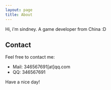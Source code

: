 ```yaml
---
layout: page
title: About
---
```


<p class="message">
  Hi, i'm sindney. A game developer from China :D
</p>

## Contact

Feel free to contact me: 

* Mail: 346567691[at]qq.com
* QQ: 346567691

Have a nice day!
